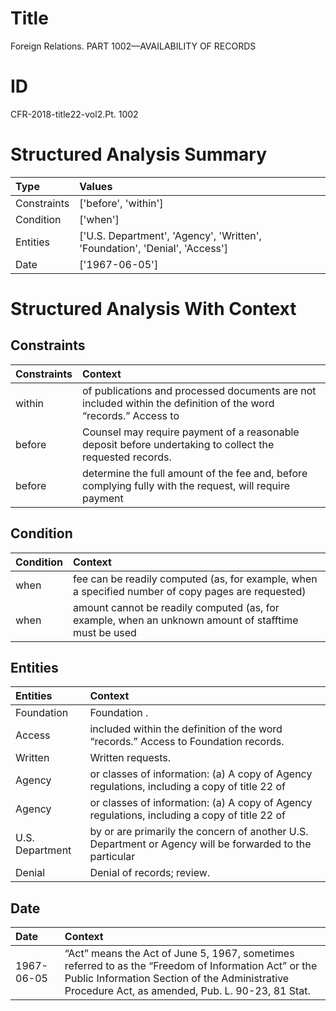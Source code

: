 # Title

 Foreign Relations. PART 1002—AVAILABILITY OF RECORDS


# ID

 CFR-2018-title22-vol2.Pt. 1002


# Structured Analysis Summary

| Type        | Values                                                                     |
|:------------|:---------------------------------------------------------------------------|
| Constraints | ['before', 'within']                                                       |
| Condition   | ['when']                                                                   |
| Entities    | ['U.S. Department', 'Agency', 'Written', 'Foundation', 'Denial', 'Access'] |
| Date        | ['1967-06-05']                                                             |


# Structured Analysis With Context

 


## Constraints

| Constraints   | Context                                                                                                                     |
|:--------------|:----------------------------------------------------------------------------------------------------------------------------|
| within        | of publications and processed documents are not included within the definition of the word &#8220;records.&#8221; Access to |
| before        | Counsel may require payment of a reasonable deposit before  undertaking to collect the requested records.                   |
| before        | determine the full amount of the fee and, before complying fully with the request, will require payment                     |


## Condition

| Condition   | Context                                                                                              |
|:------------|:-----------------------------------------------------------------------------------------------------|
| when        | fee can be readily computed (as, for example, when a specified number of copy pages are requested)   |
| when        | amount cannot be readily computed (as, for example, when an unknown amount of stafftime must be used |


## Entities

| Entities        | Context                                                                                                  |
|:----------------|:---------------------------------------------------------------------------------------------------------|
| Foundation      | Foundation .                                                                                             |
| Access          | included within the definition of the word &#8220;records.&#8221; Access  to Foundation records.         |
| Written         | Written  requests.                                                                                       |
| Agency          | or classes of information: (a) A copy of Agency regulations, including a copy of title 22 of             |
| Agency          | or classes of information: (a) A copy of Agency regulations, including a copy of title 22 of             |
| U.S. Department | by or are primarily the concern of another U.S. Department or Agency will be forwarded to the particular |
| Denial          | Denial  of records; review.                                                                              |


## Date

| Date       | Context                                                                                                                                                                                                                           |
|:-----------|:----------------------------------------------------------------------------------------------------------------------------------------------------------------------------------------------------------------------------------|
| 1967-06-05 | &#8220;Act&#8221; means the Act of June 5, 1967, sometimes referred to as the &#8220;Freedom of Information Act&#8221; or the Public Information Section of the Administrative Procedure Act, as amended, Pub. L. 90-23, 81 Stat. |


